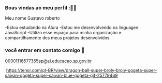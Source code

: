 ### Boas vindas ao meu perfil :🐱‍👤

Meu nome Gustavo roberto
  
-Estou estudando na Alura
-Estou me desenvolvendo na linguagen JavaScript
-Utilizo esse espaço para minha organização e compartilhamento dos meus projetos desenvolvidos

### você entrar em contato comigo 📧

00001116577355sp@al.educacao.sp.gov.br


![]()
https://tenor.com/pt-BR/view/dragon-ball-super-broly-broly-gogeta-super-saiyan-gogeta-super-saiyan-blue-gogeta-gif-25779469
